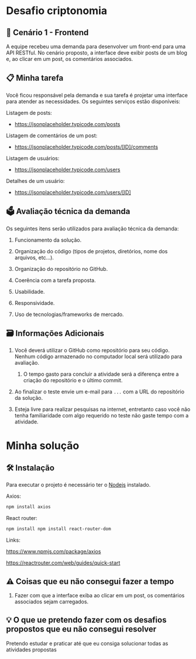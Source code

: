 # Desafio criptonomia

## 📜 Cenário 1 - Frontend

A equipe recebeu uma demanda para desenvolver um front-end para uma API RESTful. No cenário proposto, a interface deve exibir posts de um blog e, ao clicar em um post, os comentários associados.

## 📋 Minha tarefa

Você ficou responsável pela demanda e sua tarefa é projetar uma interface para atender as necessidades. Os seguintes serviços estão disponíveis:

Listagem de posts:
- https://jsonplaceholder.typicode.com/posts

Listagem de comentários de um post:
- https://jsonplaceholder.typicode.com/posts/[ID]/comments

Listagem de usuários:
- https://jsonplaceholder.typicode.com/users

Detalhes de um usuário:
- https://jsonplaceholder.typicode.com/users/[ID]

## 🗳 Avaliação técnica da demanda

Os seguintes itens serão utilizados para avaliação técnica da demanda:

1. Funcionamento da solução.

2. Organização do código (tipos de projetos, diretórios, nome dos arquivos, etc...).

3. Organização do repositório no GitHub.

4. Coerência com a tarefa proposta.

5. Usabilidade.

6. Responsividade.

7. Uso de tecnologias/frameworks de mercado.


## 🗃 Informações Adicionais

1. Você deverá utilizar o GitHub como repositório para seu código. Nenhum código armazenado no computador local será utilizado para avaliação.

    1. O tempo gasto para concluir a atividade será a diferença entre a criação do repositório e o último commit.

2. Ao finalizar o teste envie um e-mail para `...` com a URL do repositório da solução.

3. Esteja livre para realizar pesquisas na internet, entretanto caso você não tenha familiaridade com algo requerido no teste não gaste tempo com a atividade.

# Minha solução

## 🛠 Instalação

Para executar o projeto é necessário ter o [Nodejs](https://nodejs.org/en/download/) instalado.

Axios:

```sh
npm install axios
```

React router:

```sh
npm install npm install react-router-dom
```

Links:

https://www.npmjs.com/package/axios

https://reactrouter.com/web/guides/quick-start


## ⚠️ Coisas que eu não consegui fazer a tempo

1. Fazer com que a interface exiba ao clicar em um post, os comentários associados sejam carregados.


## 💡 O que ue pretendo fazer com os desafios propostos que eu não consegui resolver

Pretendo estudar e praticar até que eu consiga solucionar todas as atividades propostas
